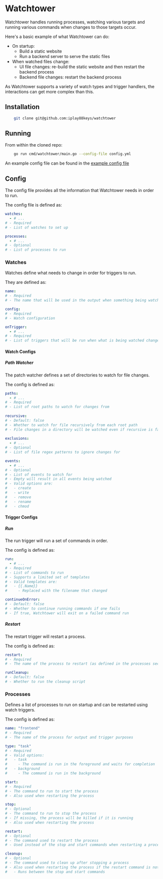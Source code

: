 # Watchtower
Watchtower handles running processes, watching various targets and running various commands when changes to those targets occur.

Here's a basic example of what Watchtower can do:
* On startup:
  - Build a static website
  - Run a backend server to serve the static files
* When watched files change:
  - UI file changes: re-build the static website and then restart the backend process
  - Backend file changes: restart the backend process

As Watchtower supports a variety of watch types and trigger handlers, the interactions can get more complex than this.

## Installation
```bash
    git clone git@github.com:iplay88keys/watchtower
```

## Running
From within the cloned repo:

```bash
    go run cmd/watchtower/main.go --config-file config.yml
```

An example config file can be found in the [example config file](example.yml)

## Config
The config file provides all the information that Watchtower needs in order to run.

The config file is defined as:
```yaml
watches:
  - # ...
# - Required
# - List of watches to set up

processes:
  - # ...
# - Optional
# - List of processes to run
```

### Watches
Watches define what needs to change in order for triggers to run.

They are defined as:
```yaml
name:
# - Required
# - The name that will be used in the output when something being watched changes

config:
# - Required
# - Watch configuration

onTrigger:
  - # ...
# - Required
# - List of triggers that will be run when what is being watched changes
```

#### Watch Configs
##### Path Watcher
The patch watcher defines a set of directories to watch for file changes.

The config is defined as:
```yaml
paths:
  - # ...
# - Required
# - List of root paths to watch for changes from
  
recursive:
# - Default: false
# - Whether to watch for file recursively from each root path
# - File changes in a directory will be watched even if recursive is false if the root is a directory
  
exclusions:
  - # ...
# - Optional
# - List of file regex patterns to ignore changes for

events:
  - # ...
# - Optional
# - List of events to watch for
# - Empty will result in all events being watched
# - Valid options are:
#   - create
#   - write
#   - remove
#   - rename
#   - chmod
```

#### Trigger Configs
##### Run
The run trigger will run a set of commands in order.

The config is defined as:
```yaml
run:
  - # ...
# - Required
# - List of commands to run
# - Supports a limited set of templates
# - Valid templates are:
#   - {{.Name}}
#     - Replaced with the filename that changed 

continueOnError:
# - Default: false
# - Whether to continue running commands if one fails
# - If true, Watchtower will exit on a failed command run
```

##### Restart
The restart trigger will restart a process.

The config is defined as:
```yaml
restart:
# - Required
# - The name of the process to restart (as defined in the processes section)

runCleanup:
# - Default: false
# - Whether to run the cleanup script 
```

### Processes
Defines a list of processes to run on startup and can be restarted using watch triggers.

The config is defined as:
```yaml
name: "frontend"
# - Required
# - The name of the process for output and trigger purposes

type: "task"
# - Required
# - Valid options:
#   - task
#     - The command is run in the foreground and waits for completion
#   - background
#     - The command is run in the background 

start:
# - Required
# - The command to run to start the process
# - Also used when restarting the process

stop:
# - Optional
# - The command to run to stop the process
# - If missing, the process will be killed if it is running
# - Also used when restarting the process

restart:
# - Optional
# - The command used to restart the process
# - Used instead of the stop and start commands when restarting a process if defined

cleanup:
# - Optional
# - The command used to clean up after stopping a process
# - Also used when restarting the process if the restart command is not provided
#   - Runs between the stop and start commands
```
